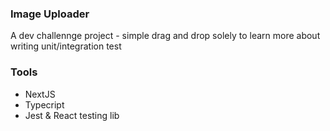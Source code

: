 ### Image Uploader

A dev challennge project - simple drag and drop solely to learn more about writing unit/integration test

### Tools
- NextJS
- Typecript
- Jest & React testing lib